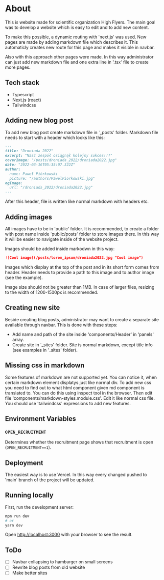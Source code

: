 # About

This is website made for scientific organization High Flyers.
The main goal was to develop a website which is easy to edit and to add new content.

To make this possible, a dynamic routing with 'next.js' was used.
New pages are made by adding markdown file which describes it.
This automaticly creates new route for this page and makes it visible in navbar.

Also with this approach other pages were made. In this way administrator
can just add new markdown file and one extra line in '.tsx' file to create more pages.

## Tech stack

- Typescript
- Next.js (react)
- Tailwindcss

## Adding new blog post

To add new blog post create markdown file in '\_posts' folder.
Markdown file needs to start with a header which looks like this:

```markdown
---
title: "Droniada 2022"
excerpt: "Nasz zespół osiągnął kolejny sukces!!!"
coverImage: "/posts/droniada_2022/droniada2022.jpg"
date: "2022-03-16T05:35:07.322Z"
author:
  name: Paweł Piórkowski
  picture: "/authors/PawelPiorkowski.jpg"
ogImage:
  url: "/droniada_2022/droniada2022.jpg"
---
```

After this header, file is written like normal markdown with headers etc.

## Adding images

All images have to be in 'public' folder. It is recommended,
to create a folder with post name inside 'public/posts' folder to store images there.
In this way it will be easier to navigate inside of the website project.

Images should be added inside markodwn in this way:

```markdown
![Cool image](/posts/lorem_ipsum/droniada2022.jpg "Cool image")
```

Images which display at the top of the post and in its short form comes from header.
Header needs to provide a path to this image and to author image (see the example).

Image size should not be greater than 1MB. In case of larger files, resizing to the width of 1200-1500px is recommended.

## Creating new site

Beside creating blog posts, administrator may want to create
a separate site available through navbar. This is done with these steps:

- Add name and path of the site inside 'components/Header' in 'panels' array.
- Create site in '\_sites' folder. Site is normal markdown,
  except title info (see examples in '\_sites' folder).

## Missing css in markdown

Some features of markdown are not supported yet.
You can notice it, when certain markdown element displatys just like normal div.
To add new css you need to find out to what html
component given md component is translated to.
You can do this using inspect tool in the browser. Then edit file 'components/markdown-styles.module.css'.
Edit it like normal css file.
You should use 'tailwindcss' expressions to add new features.

## Environment Variables
### `OPEN_RECRUITMENT` 
Determines whether the recruitment page shows that recruitment is open (`OPEN_RECRUITMENT==1`).

## Deployment

The easiest way is to use Vercel.
In this way every changed pushed to 'main' branch of the project will be updated.

## Running locally

First, run the development server:

```bash
npm run dev
# or
yarn dev
```

Open [http://localhost:3000](http://localhost:3000)
with your browser to see the result.

## ToDo

- [ ] Navbar collapsing to hamburger on small screens
- [ ] Rewrite blog posts from old website
- [ ] Make better sites
